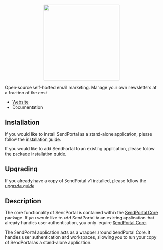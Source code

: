 <p align="center"><img src="https://sendportal.io/img/sendportal.png" width="250"></p>


Open-source self-hosted email marketing. Manage your own newsletters at a fraction of the cost.

- [Website](https://sendportal.io)
- [Documentation](https://sendportal.io/docs)

## Installation

If you would like to install SendPortal as a stand-alone application, please follow the [installation guide](https://sendportal.io/docs/v2/getting-started/installation).

If you would like to add SendPortal to an existing application, please follow the [package installation guide](https://sendportal.io/docs/v2/getting-started/package-installation).

## Upgrading

If you already have a copy of SendPortal v1 installed, please follow the [upgrade guide](https://sendportal.io/docs/v2/getting-started/upgrade-guide).

## Description

The core functionality of SendPortal is contained within the [SendPortal Core](https://github.com/mettle/sendportal-core) package. If you would like to add SendPortal to an existing application that already handles user authentication, you only require [SendPortal Core](https://github.com/mettle/sendportal-core).

The [SendPortal](https://github.com/mettle/sendportal) application acts as a wrapper around SendPortal Core. It handles user authentication and workspaces, allowing you to run your copy of SendPortal as a stand-alone application.
